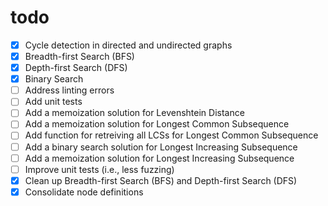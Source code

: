 # todo

- [x] Cycle detection in directed and undirected graphs
- [x] Breadth-first Search (BFS)
- [x] Depth-first Search (DFS)
- [x] Binary Search
- [ ] Address linting errors
- [ ] Add unit tests
- [ ] Add a memoization solution for Levenshtein Distance
- [ ] Add a memoization solution for Longest Common Subsequence
- [ ] Add function for retreiving all LCSs for Longest Common Subsequence
- [ ] Add a binary search solution for Longest Increasing Subsequence
- [ ] Add a memoization solution for Longest Increasing Subsequence
- [ ] Improve unit tests (i.e., less fuzzing)
- [x] Clean up Breadth-first Search (BFS) and Depth-first Search (DFS)
- [x] Consolidate node definitions
